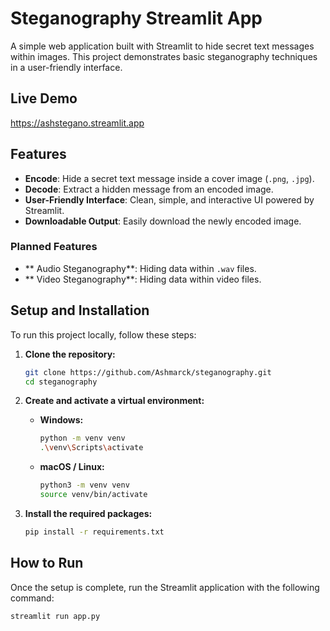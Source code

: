 # Steganography Streamlit App

A simple web application built with Streamlit to hide secret text messages within images. This project demonstrates basic steganography techniques in a user-friendly interface.

## Live Demo
https://ashstegano.streamlit.app

## Features

- **Encode**: Hide a secret text message inside a cover image (`.png`, `.jpg`).
- **Decode**: Extract a hidden message from an encoded image.
- **User-Friendly Interface**: Clean, simple, and interactive UI powered by Streamlit.
- **Downloadable Output**: Easily download the newly encoded image.

### Planned Features
- ** Audio Steganography**: Hiding data within `.wav` files.
- ** Video Steganography**: Hiding data within video files.



##  Setup and Installation

To run this project locally, follow these steps:

1.  **Clone the repository:**
    ```bash
    git clone https://github.com/Ashmarck/steganography.git
    cd steganography
    ```

2.  **Create and activate a virtual environment:**
    * **Windows:**
        ```bash
        python -m venv venv
        .\venv\Scripts\activate
        ```
    * **macOS / Linux:**
        ```bash
        python3 -m venv venv
        source venv/bin/activate
        ```

3.  **Install the required packages:**
    ```bash
    pip install -r requirements.txt
    ```

## How to Run

Once the setup is complete, run the Streamlit application with the following command:

```bash
streamlit run app.py
